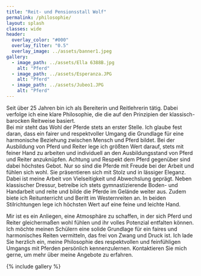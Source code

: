 ```yaml
---
title: "Reit- und Pensionsstall Wolf"
permalink: /philosophie/
layout: splash
classes: wide
header:
  overlay_color: "#000"
  overlay_filter: "0.5"
  overlay_image: ../assets/banner1.jpeg
gallery:
  - image_path: ../assets/Ella 6388B.jpg
    alt: "Pferd"
  - image_path: ../assets/Esperanza.JPG
    alt: "Pferd"
  - image_path: ../assets/Jubeo1.JPG
    alt: "Pferd"
---
```


Seit über 25 Jahren bin ich als Bereiterin und Reitlehrerin tätig. Dabei verfolge ich eine klare Philosophie, die die auf den Prinzipien der klassisch-barocken Reitweise basiert.  
Bei mir steht das Wohl der Pferde stets an erster Stelle. Ich glaube fest daran, dass ein fairer und respektvoller Umgang die Grundlage für eine harmonische Beziehung zwischen Mensch und Pferd bildet. Bei der Ausbildung von Pferd und Reiter lege ich größten Wert darauf, stets mit feiner Hand zu arbeiten und individuell an den Ausbildungsstand von Pferd und Reiter anzuknüpfen. Achtung und Respekt dem Pferd gegenüber sind dabei höchstes Gebot. Nur so sind die Pferde mit Freude bei der Arbeit und fühlen sich wohl. Sie präsentieren sich mit Stolz und in lässiger Eleganz. Dabei ist meine Arbeit von Vielseitigkeit und Abwechslung geprägt. Neben klassischer Dressur, betreibe ich stets gymnastizierende Boden- und Handarbeit und reite und bilde die Pferde im Gelände weiter aus. Zudem biete ich Reitunterricht und Beritt im Westernreiten an. In beiden Stilrichtungen lege ich höchsten Wert auf eine feine und leichte Hand.  

Mir ist es ein Anliegen, eine Atmosphäre zu schaffen, in der sich Pferd und Reiter gleichermaßen wohl fühlen und ihr volles Potenzial entfalten können. Ich möchte meinen Schülern eine solide Grundlage für ein faires und harmonisches Reiten vermitteln, das frei von Zwang und Druck ist. Ich lade Sie herzlich ein, meine Philosophie des respektvollen und feinfühligen Umgangs mit Pferden persönlich kennenzulernen. Kontaktieren Sie mich gerne, um mehr über meine Angebote zu erfahren.

{% include gallery %}


